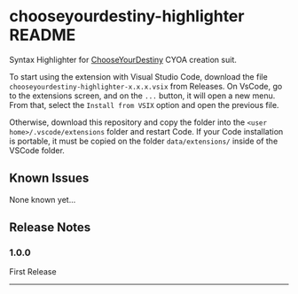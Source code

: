 # chooseyourdestiny-highlighter README

Syntax Highlighter for [ChooseYourDestiny](https://github.com/cronomantic/ChooseYourDestiny) CYOA creation suit.

To start using the extension with Visual Studio Code, download the file `chooseyourdestiny-highlighter-x.x.x.vsix` from Releases. 
On VsCode, go to the extensions screen, and on the `...` button, it will open a new menu. From that, select the `Install from VSIX` option and open the previous file.

Otherwise, download this repository and copy the folder into the `<user home>/.vscode/extensions` folder and restart Code. If your Code installation is portable, it must be copied on the folder `data/extensions/` inside of the VSCode folder.

## Known Issues

None known yet...

## Release Notes


### 1.0.0

First Release

---

